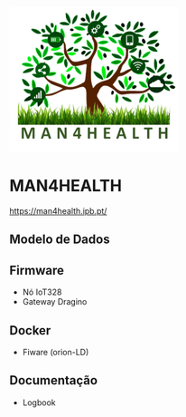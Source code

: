 ![logo](Assets/man4health_small.png)
# MAN4HEALTH
https://man4health.ipb.pt/

## Modelo de Dados

## Firmware
- Nó IoT328
- Gateway Dragino

## Docker
- Fiware (orion-LD)

## Documentação
- Logbook
